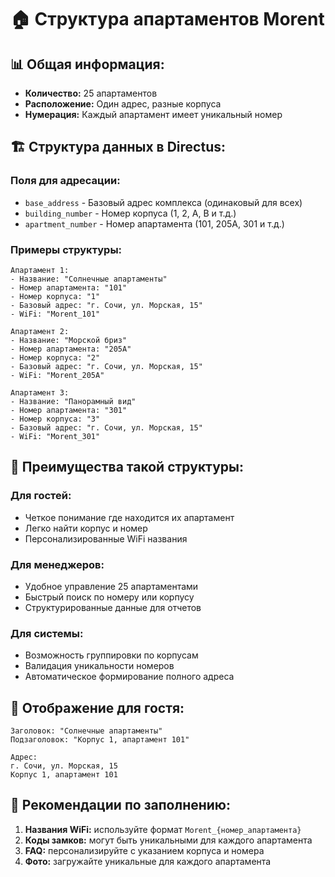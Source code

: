 # 🏠 Структура апартаментов Morent

## 📊 Общая информация:
- **Количество:** 25 апартаментов
- **Расположение:** Один адрес, разные корпуса
- **Нумерация:** Каждый апартамент имеет уникальный номер

## 🏗️ Структура данных в Directus:

### Поля для адресации:
- `base_address` - Базовый адрес комплекса (одинаковый для всех)
- `building_number` - Номер корпуса (1, 2, A, B и т.д.)
- `apartment_number` - Номер апартамента (101, 205A, 301 и т.д.)

### Примеры структуры:

```
Апартамент 1:
- Название: "Солнечные апартаменты"
- Номер апартамента: "101"
- Номер корпуса: "1"
- Базовый адрес: "г. Сочи, ул. Морская, 15"
- WiFi: "Morent_101"

Апартамент 2:
- Название: "Морской бриз"
- Номер апартамента: "205A"
- Номер корпуса: "2"
- Базовый адрес: "г. Сочи, ул. Морская, 15"
- WiFi: "Morent_205A"

Апартамент 3:
- Название: "Панорамный вид"
- Номер апартамента: "301"
- Номер корпуса: "3"
- Базовый адрес: "г. Сочи, ул. Морская, 15"
- WiFi: "Morent_301"
```

## 🎯 Преимущества такой структуры:

### Для гостей:
- Четкое понимание где находится их апартамент
- Легко найти корпус и номер
- Персонализированные WiFi названия

### Для менеджеров:
- Удобное управление 25 апартаментами
- Быстрый поиск по номеру или корпусу
- Структурированные данные для отчетов

### Для системы:
- Возможность группировки по корпусам
- Валидация уникальности номеров
- Автоматическое формирование полного адреса

## 📱 Отображение для гостя:

```
Заголовок: "Солнечные апартаменты"
Подзаголовок: "Корпус 1, апартамент 101"

Адрес:
г. Сочи, ул. Морская, 15
Корпус 1, апартамент 101
```

## 🔧 Рекомендации по заполнению:

1. **Названия WiFi:** используйте формат `Morent_{номер_апартамента}`
2. **Коды замков:** могут быть уникальными для каждого апартамента
3. **FAQ:** персонализируйте с указанием корпуса и номера
4. **Фото:** загружайте уникальные для каждого апартамента